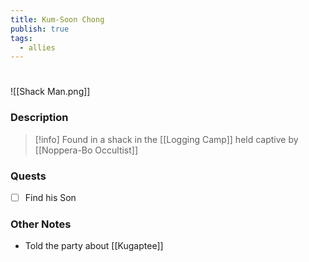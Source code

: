 ```yaml
---
title: Kum-Soon Chong
publish: true
tags:
  - allies
---
```

#
![[Shack Man.png]]
### Description
> [!info] Found in a shack in the [[Logging Camp]] held captive by [[Noppera-Bo Occultist]]
### Quests
- [ ] Find his Son
### Other Notes
- Told the party about [[Kugaptee]]
